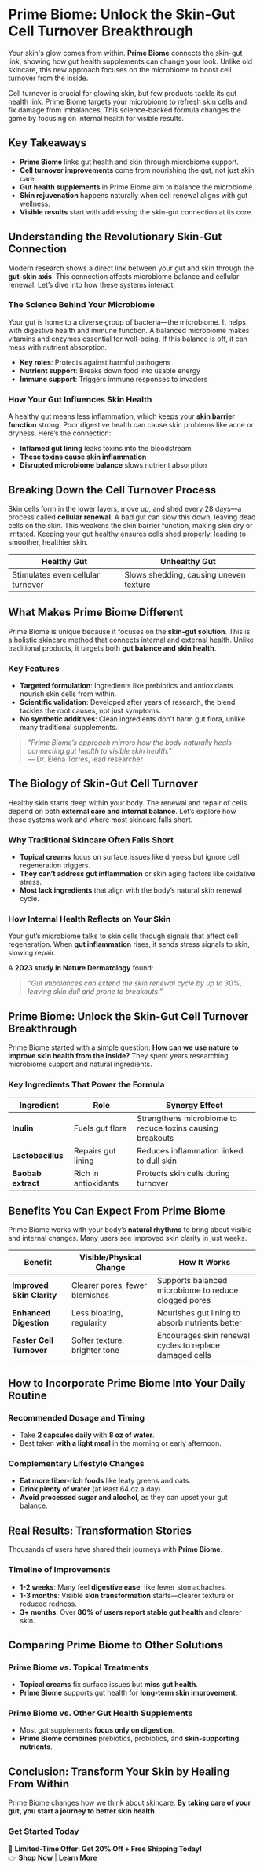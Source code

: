 # Prime Biome: Unlock the Skin-Gut Cell Turnover Breakthrough

Your skin's glow comes from within. **Prime Biome** connects the skin-gut link, showing how gut health supplements can change your look. Unlike old skincare, this new approach focuses on the microbiome to boost cell turnover from the inside.

Cell turnover is crucial for glowing skin, but few products tackle its gut health link. Prime Biome targets your microbiome to refresh skin cells and fix damage from imbalances. This science-backed formula changes the game by focusing on internal health for visible results.

## Key Takeaways
- **Prime Biome** links gut health and skin through microbiome support.
- **Cell turnover improvements** come from nourishing the gut, not just skin care.
- **Gut health supplements** in Prime Biome aim to balance the microbiome.
- **Skin rejuvenation** happens naturally when cell renewal aligns with gut wellness.
- **Visible results** start with addressing the skin-gut connection at its core.

## Understanding the Revolutionary Skin-Gut Connection
Modern research shows a direct link between your gut and skin through the **gut-skin axis**. This connection affects microbiome balance and cellular renewal. Let’s dive into how these systems interact.

### The Science Behind Your Microbiome
Your gut is home to a diverse group of bacteria—the microbiome. It helps with digestive health and immune function. A balanced microbiome makes vitamins and enzymes essential for well-being. If this balance is off, it can mess with nutrient absorption.

- **Key roles**: Protects against harmful pathogens  
- **Nutrient support**: Breaks down food into usable energy  
- **Immune support**: Triggers immune responses to invaders  

### How Your Gut Influences Skin Health
A healthy gut means less inflammation, which keeps your **skin barrier function** strong. Poor digestive health can cause skin problems like acne or dryness. Here’s the connection:

- **Inflamed gut lining** leaks toxins into the bloodstream  
- **These toxins cause skin inflammation**  
- **Disrupted microbiome balance** slows nutrient absorption  

## Breaking Down the Cell Turnover Process
Skin cells form in the lower layers, move up, and shed every 28 days—a process called **cellular renewal**. A bad gut can slow this down, leaving dead cells on the skin. This weakens the skin barrier function, making skin dry or irritated. Keeping your gut healthy ensures cells shed properly, leading to smoother, healthier skin.

| **Healthy Gut** | **Unhealthy Gut** |
|---------------|---------------|
| Stimulates even cellular turnover | Slows shedding, causing uneven texture |

## What Makes Prime Biome Different
Prime Biome is unique because it focuses on the **skin-gut solution**. This is a holistic skincare method that connects internal and external health. Unlike traditional products, it targets both **gut balance and skin health**.

### Key Features
- **Targeted formulation**: Ingredients like prebiotics and antioxidants nourish skin cells from within.
- **Scientific validation**: Developed after years of research, the blend tackles the root causes, not just symptoms.
- **No synthetic additives**: Clean ingredients don't harm gut flora, unlike many traditional supplements.

> *"Prime Biome’s approach mirrors how the body naturally heals—connecting gut health to visible skin health."*  
> — Dr. Elena Torres, lead researcher

## The Biology of Skin-Gut Cell Turnover
Healthy skin starts deep within your body. The renewal and repair of cells depend on both **external care and internal balance**. Let’s explore how these systems work and where most skincare falls short.

### Why Traditional Skincare Often Falls Short
- **Topical creams** focus on surface issues like dryness but ignore cell regeneration triggers.
- **They can’t address gut inflammation** or skin aging factors like oxidative stress.
- **Most lack ingredients** that align with the body’s natural skin renewal cycle.

### How Internal Health Reflects on Your Skin
Your gut’s microbiome talks to skin cells through signals that affect cell regeneration. When **gut inflammation** rises, it sends stress signals to skin, slowing repair.

A **2023 study in Nature Dermatology** found:
> *“Gut imbalances can extend the skin renewal cycle by up to 30%, leaving skin dull and prone to breakouts.”*

## Prime Biome: Unlock the Skin-Gut Cell Turnover Breakthrough
Prime Biome started with a simple question: **How can we use nature to improve skin health from the inside?** They spent years researching microbiome support and natural ingredients. 

### Key Ingredients That Power the Formula

| **Ingredient** | **Role** | **Synergy Effect** |
|-------------|-------|----------------|
| **Inulin** | Fuels gut flora | Strengthens microbiome to reduce toxins causing breakouts |
| **Lactobacillus** | Repairs gut lining | Reduces inflammation linked to dull skin |
| **Baobab extract** | Rich in antioxidants | Protects skin cells during turnover |

## Benefits You Can Expect From Prime Biome
Prime Biome works with your body’s **natural rhythms** to bring about visible and internal changes. Many users see improved skin clarity in just weeks.

| **Benefit** | **Visible/Physical Change** | **How It Works** |
|------------|-----------------|--------------|
| **Improved Skin Clarity** | Clearer pores, fewer blemishes | Supports balanced microbiome to reduce clogged pores |
| **Enhanced Digestion** | Less bloating, regularity | Nourishes gut lining to absorb nutrients better |
| **Faster Cell Turnover** | Softer texture, brighter tone | Encourages skin renewal cycles to replace damaged cells |

## How to Incorporate Prime Biome Into Your Daily Routine

### Recommended Dosage and Timing
- Take **2 capsules daily** with **8 oz of water**.
- Best taken **with a light meal** in the morning or early afternoon.

### Complementary Lifestyle Changes
- **Eat more fiber-rich foods** like leafy greens and oats.
- **Drink plenty of water** (at least 64 oz a day).
- **Avoid processed sugar and alcohol**, as they can upset your gut balance.

## Real Results: Transformation Stories
Thousands of users have shared their journeys with **Prime Biome**.

### Timeline of Improvements
- **1-2 weeks**: Many feel **digestive ease**, like fewer stomachaches.
- **1-3 months**: Visible **skin transformation** starts—clearer texture or reduced redness.
- **3+ months**: Over **80% of users report stable gut health** and clearer skin.

## Comparing Prime Biome to Other Solutions

### Prime Biome vs. Topical Treatments
- **Topical creams** fix surface issues but **miss gut health**.
- **Prime Biome** supports gut health for **long-term skin improvement**.

### Prime Biome vs. Other Gut Health Supplements
- Most gut supplements **focus only on digestion**.
- **Prime Biome combines** prebiotics, probiotics, and **skin-supporting nutrients**.

## Conclusion: Transform Your Skin by Healing From Within
Prime Biome changes how we think about skincare. **By taking care of your gut, you start a journey to better skin health.**

### Get Started Today
🚀 **Limited-Time Offer: Get 20% Off + Free Shipping Today!**  
👉 **[Shop Now](http://primebiome24.com/text.php#aff=Nanlaphat)** | **[Learn More](http://primebiome24.com/text.php#aff=Nanlaphat)**
